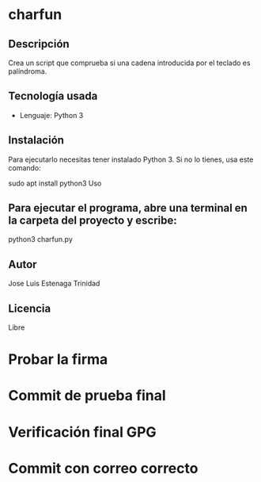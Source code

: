 # charfun

## Descripción
Crea un script que comprueba si una cadena introducida por el teclado es palíndroma.
 
## Tecnología usada
- Lenguaje: Python 3

## Instalación
Para ejecutarlo necesitas tener instalado Python 3. Si no lo tienes, usa este comando:

sudo apt install python3
Uso

## Para ejecutar el programa, abre una terminal en la carpeta del proyecto y escribe:

python3 charfun.py

## Autor

Jose Luis Estenaga Trinidad

## Licencia

Libre
# Probar la firma
# Commit de prueba final
# Verificación final GPG
# Commit con correo correcto

